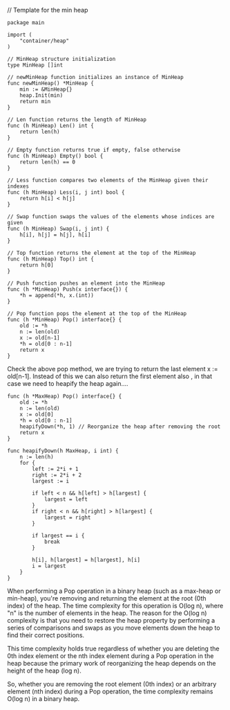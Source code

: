 // Template for the min heap
```golang
package main

import (
	"container/heap"
)

// MinHeap structure initialization
type MinHeap []int

// newMinHeap function initializes an instance of MinHeap
func newMinHeap() *MinHeap {
	min := &MinHeap{}
	heap.Init(min)
	return min
}

// Len function returns the length of MinHeap
func (h MinHeap) Len() int {
    return len(h)
}

// Empty function returns true if empty, false otherwise
func (h MinHeap) Empty() bool {
    return len(h) == 0
}

// Less function compares two elements of the MinHeap given their indexes
func (h MinHeap) Less(i, j int) bool {
    return h[i] < h[j]
}

// Swap function swaps the values of the elements whose indices are given
func (h MinHeap) Swap(i, j int) {
    h[i], h[j] = h[j], h[i]
}

// Top function returns the element at the top of the MinHeap
func (h MinHeap) Top() int {
    return h[0]
}

// Push function pushes an element into the MinHeap
func (h *MinHeap) Push(x interface{}) {
	*h = append(*h, x.(int))
}

// Pop function pops the element at the top of the MinHeap
func (h *MinHeap) Pop() interface{} {
	old := *h
	n := len(old)
	x := old[n-1]
	*h = old[0 : n-1]
	return x
}
```
Check the above pop method, we are trying to return the last element x := old[n-1]. 
Instead of this we can also return the first element also , in that case we need to heapify the heap again....

```golang
func (h *MaxHeap) Pop() interface{} {
    old := *h
    n := len(old)
    x := old[0]
    *h = old[0 : n-1]
    heapifyDown(*h, 1) // Reorganize the heap after removing the root
    return x
}

func heapifyDown(h MaxHeap, i int) {
    n := len(h)
    for {
        left := 2*i + 1
        right := 2*i + 2
        largest := i

        if left < n && h[left] > h[largest] {
            largest = left
        }
        if right < n && h[right] > h[largest] {
            largest = right
        }

        if largest == i {
            break
        }

        h[i], h[largest] = h[largest], h[i]
        i = largest
    }
}
```
When performing a Pop operation in a binary heap (such as a max-heap or min-heap), you're removing and returning the element at the root (0th index) of the heap. The time complexity for this operation is O(log n), where "n" is the number of elements in the heap. The reason for the O(log n) complexity is that you need to restore the heap property by performing a series of comparisons and swaps as you move elements down the heap to find their correct positions.

This time complexity holds true regardless of whether you are deleting the 0th index element or the nth index element during a Pop operation in the heap because the primary work of reorganizing the heap depends on the height of the heap (log n).

So, whether you are removing the root element (0th index) or an arbitrary element (nth index) during a Pop operation, the time complexity remains O(log n) in a binary heap.

